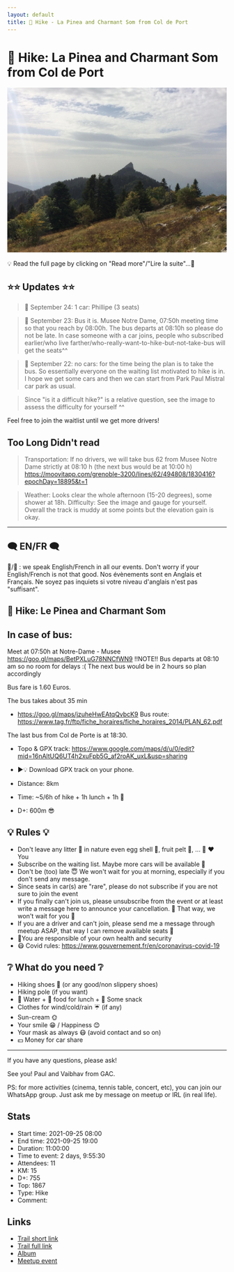 ```yaml
---
layout: default
title: 🥾 Hike - La Pinea and Charmant Som from Col de Port
---
```


# 🥾 Hike: La Pinea and Charmant Som from Col de Port

![2021-09-25-pinea](../img/orig/2021-09-25-pinea.jpg)

💡 Read the full page by clicking on "Read more"/"Lire la suite"...💜

##  ⭐⭐ Updates ⭐⭐ 

> 📅 September 24: 1 car: Phillipe (3 seats)

> 📅 September 23: Bus it is. Musee Notre Dame, 07:50h meeting time so that you reach by 08:00h. The bus departs at 08:10h so please do not be late. In case someone with a car joins, people who subscribed earlier/who live farther/who-really-want-to-hike-but-not-take-bus will get the seats^^

> 📅 September 22: no cars: for the time being the plan is to take the bus. So essentially everyone on the waiting list motivated to hike is in. I hope we get some cars and then we can start from Park Paul Mistral car park as usual.

> Since "is it a difficult hike?" is a relative question, see the image to assess the difficulty for yourself ^^

Feel free to join the waitlist until we get more drivers!

## Too Long Didn't read
> Transportation: If no drivers, we will take bus 62 from Musee Notre Dame strictly at 08:10 h (the next bus would be at 10:00 h)
https://moovitapp.com/grenoble-3200/lines/62/494808/1830416?epochDay=18895&t=1

> Weather: Looks clear the whole afternoon (15-20 degrees), some shower at 18h.
> Difficulty: See the image and gauge for yourself. Overall the track is muddy at some points but the elevation gain is okay.
---------------

##  🗨️ EN/FR 🗨️ 
🦅/🐓 : we speak English/French in all our events. Don't worry if your English/French is not that good. Nos évènements sont en Anglais et Français. Ne soyez pas inquiets si votre niveau d'anglais n'est pas "suffisant".

##  🥾 Hike: Le Pinea and Charmant Som 

##  In case of bus: 
Meet at 07:50h at Notre-Dame - Musee
https://goo.gl/maps/BetPXLuG78NNCfWN9
!!NOTE!!
Bus departs at 08:10 am so no room for delays :(
The next bus would be in 2 hours so plan accordingly

Bus fare is 1.60 Euros.

The bus takes about 35 min
- https://goo.gl/maps/jzuheHwEAtqQvbcK9
Bus route: https://www.tag.fr/ftp/fiche_horaires/fiche_horaires_2014/PLAN_62.pdf

The last bus from Col de Porte is at 18:30.

* Topo & GPX track: https://www.google.com/maps/d/u/0/edit?mid=16nAltUQ6UT4h2xuFpb5G_af2roAK_uxL&usp=sharing

* ▶💡 Download GPX track on your phone.
* Distance: 8km
* Time: ~5/6h of hike + 1h lunch + 1h 🚗
* D+: 600m 😎

##  💡 Rules 💡 
- Don't leave any litter 🚮 in nature even egg shell 🥚, fruit pelt 🍌, ... 🌳 ❤️ You
- Subscribe on the waiting list. Maybe more cars will be available 🚗
- Don't be (too) late 😇 We won't wait for you at morning, especially if you don't send any message.
- Since seats in car(s) are "rare", please do not subscribe if you are not sure to join the event
- If you finally can't join us, please unsubscribe from the event or at least write a message here to announce your cancellation. 💜 That way, we won't wait for you 💜
- If you are a driver and can't join, please send me a message through meetup ASAP, that way I can remove available seats 🚗
- 💟You are responsible of your own health and security
- 😷 Covid rules: https://www.gouvernement.fr/en/coronavirus-covid-19

##  ❔ What do you need ❔ 
- Hiking shoes 🥾 (or any good/non slippery shoes)
- Hiking pole (if you want)
- 🧃 Water + 🥕 food for lunch + 🍫 Some snack
- Clothes for wind/cold/rain ☔ (if any)
- Sun-cream 🌞
- Your smile 😁 / Happiness 😊
- Your mask as always 😷 (avoid contact and so on)
- 💵 Money for car share

-----------------------
If you have any questions, please ask!

See you! Paul and Vaibhav from GAC.

PS: for more activities (cinema, tennis table, concert, etc), you can join our WhatsApp group. Just ask me by message on meetup or IRL (in real life).

## Stats

- Start time: 2021-09-25 08:00
- End time: 2021-09-25 19:00
- Duration: 11:00:00
- Time to event: 2 days, 9:55:30
- Attendees: 11
- KM: 15
- D+: 755
- Top: 1867
- Type: Hike
- Comment: 

## Links

- [Trail short link](https://s.42l.fr/l0NW-iGM)
- [Trail full link]()
- [Album](https://binnette.github.io/GacImg2021/2021-09-25-🥾-Hike-La-Pinea-and-Charmant-Som-from-Col-de-Port.html)
- [Meetup event](https://www.meetup.com/grenoble-adventure-club-english-french/events/280948002/)
